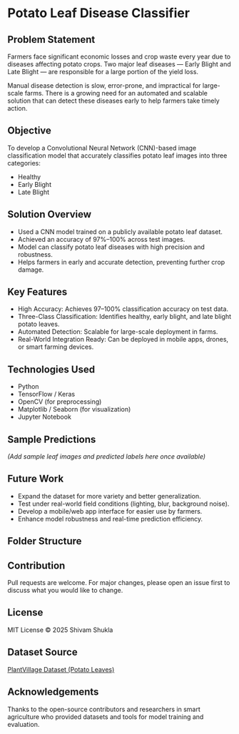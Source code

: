 # Potato Leaf Disease Classifier

## Problem Statement

Farmers face significant economic losses and crop waste every year due to diseases affecting potato crops. Two major leaf diseases — Early Blight and Late Blight — are responsible for a large portion of the yield loss.

Manual disease detection is slow, error-prone, and impractical for large-scale farms. There is a growing need for an automated and scalable solution that can detect these diseases early to help farmers take timely action.

## Objective

To develop a Convolutional Neural Network (CNN)-based image classification model that accurately classifies potato leaf images into three categories:

- Healthy
- Early Blight
- Late Blight

## Solution Overview

- Used a CNN model trained on a publicly available potato leaf dataset.
- Achieved an accuracy of 97%–100% across test images.
- Model can classify potato leaf diseases with high precision and robustness.
- Helps farmers in early and accurate detection, preventing further crop damage.

## Key Features

- High Accuracy: Achieves 97–100% classification accuracy on test data.
- Three-Class Classification: Identifies healthy, early blight, and late blight potato leaves.
- Automated Detection: Scalable for large-scale deployment in farms.
- Real-World Integration Ready: Can be deployed in mobile apps, drones, or smart farming devices.

## Technologies Used

- Python
- TensorFlow / Keras
- OpenCV (for preprocessing)
- Matplotlib / Seaborn (for visualization)
- Jupyter Notebook

## Sample Predictions

*(Add sample leaf images and predicted labels here once available)*

## Future Work

- Expand the dataset for more variety and better generalization.
- Test under real-world field conditions (lighting, blur, background noise).
- Develop a mobile/web app interface for easier use by farmers.
- Enhance model robustness and real-time prediction efficiency.

## Folder Structure

## Contribution

Pull requests are welcome. For major changes, please open an issue first to discuss what you would like to change.

## License

MIT License © 2025 Shivam Shukla

## Dataset Source

[PlantVillage Dataset (Potato Leaves)](https://www.kaggle.com/datasets/arjuntejaswi/plant-village)

## Acknowledgements

Thanks to the open-source contributors and researchers in smart agriculture who provided datasets and tools for model training and evaluation.
